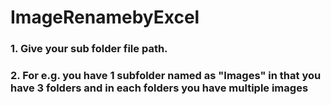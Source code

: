 # ImageRenamebyExcel
### 1. Give your sub folder file path.
### 2. For e.g. you have 1 subfolder named as "Images" in that you have 3 folders and in each folders you have multiple images
